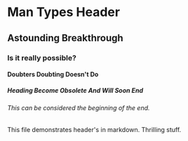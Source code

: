 # Man Types Header

## Astounding Breakthrough
### Is it really possible?

#### Doubters Doubting Doesn't Do
##### Heading Become Obsolete And Will Soon End

###### This can be considered the beginning of the end.

This file demonstrates header's in markdown. Thrilling stuff.
